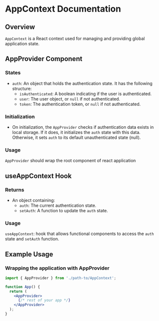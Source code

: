 # AppContext Documentation

## Overview
`AppContext` is a React context used for managing and providing global application state.

## AppProvider Component

### States
- `auth`: An object that holds the authentication state. It has the following structure:
  - `isAuthenticated`: A boolean indicating if the user is authenticated.
  - `user`: The user object, or `null` if not authenticated.
  - `token`: The authentication token, or `null` if not authenticated.

### Initialization
- On initialization, the `AppProvider` checks if authentication data exists in local storage. If it does, it initializes the `auth` state with this data. Otherwise, it sets `auth` to its default unauthenticated state (null).

### Usage
`AppProvider` should wrap the root component of react application

## useAppContext Hook

### Returns
- An object containing:
  - `auth`: The current authentication state.
  - `setAuth`: A function to update the `auth` state.

### Usage
`useAppContext`: hook that allows functional components to access the `auth` state and `setAuth` function.

## Example Usage

### Wrapping the application with AppProvider

```jsx
import { AppProvider } from './path-to/AppContext';

function App() {
  return (
    <AppProvider>
      {/* rest of your app */}
    </AppProvider>
  );
}
```